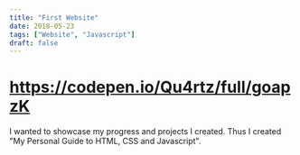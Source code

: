 ```yaml
---
title: "First Website"
date: 2018-05-23
tags: ["Website", "Javascript"]
draft: false
---
```


# https://codepen.io/Qu4rtz/full/goapzK

I wanted to showcase my progress and projects I created. Thus I created "My Personal Guide to HTML, CSS and Javascript".
